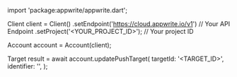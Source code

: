 import 'package:appwrite/appwrite.dart';

Client client = Client()
    .setEndpoint('https://cloud.appwrite.io/v1') // Your API Endpoint
    .setProject('<YOUR_PROJECT_ID>'); // Your project ID

Account account = Account(client);

Target result = await account.updatePushTarget(
    targetId: '<TARGET_ID>',
    identifier: '<IDENTIFIER>',
);
